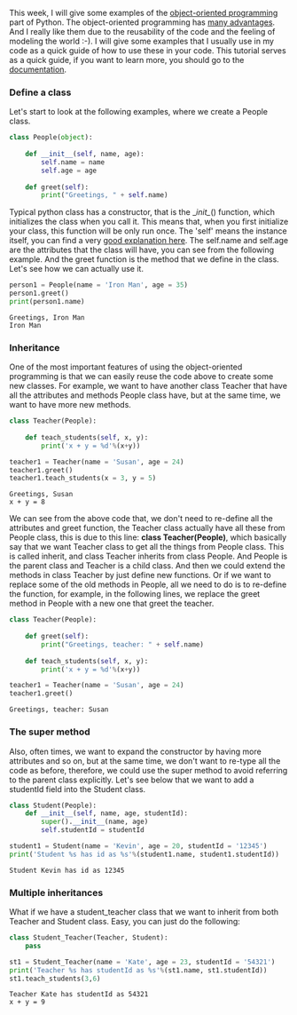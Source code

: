 
This week, I will give some examples of the [object-oriented programming](https://en.wikipedia.org/wiki/Object-oriented_programming) part of Python. The object-oriented programming has [many advantages](https://www.quora.com/What-are-the-benefits-of-object-oriented-programming). And I really like them due to the reusability of the code and the feeling of modeling the world :-). I will give some examples that I usually use in my code as a quick guide of how to use these in your code. This tutorial serves as a quick guide, if you want to learn more, you should go to the [documentation](https://docs.python.org/3/tutorial/classes.html). 


### Define a class
Let's start to look at the following examples, where we create a People class. 


```python
class People(object):
    
    def __init__(self, name, age):
        self.name = name
        self.age = age
        
    def greet(self):
        print("Greetings, " + self.name)
```

Typical python class has a constructor, that is the \__init\__() function, which initializes the class when you call it. This means that, when you first initialize your class, this function will be only run once. The 'self' means the instance itself, you can find a very [good explanation here](https://pythontips.com/2013/08/07/the-self-variable-in-python-explained/). The self.name and self.age are the attributes that the class will have, you can see from the following example. And the greet function is the method that we define in the class. Let's see how we can actually use it.   


```python
person1 = People(name = 'Iron Man', age = 35)
person1.greet()
print(person1.name)
```

    Greetings, Iron Man
    Iron Man


### Inheritance

One of the most important features of using the object-oriented programming is that we can easily reuse the code above to create some new classes. For example, we want to have another class Teacher that have all the attributes and methods People class have, but at the same time, we want to have more new methods. 


```python
class Teacher(People):
    
    def teach_students(self, x, y):
        print('x + y = %d'%(x+y))
```


```python
teacher1 = Teacher(name = 'Susan', age = 24)
teacher1.greet()
teacher1.teach_students(x = 3, y = 5)
```

    Greetings, Susan
    x + y = 8


We can see from the above code that, we don't need to re-define all the attributes and greet function, the Teacher class actually have all these from People class, this is due to this line: **class Teacher(People)**, which basically say that we want Teacher class to get all the things from People class. This is called inherit, and class Teacher inherits from class People. And People is the parent class and Teacher is a child class. And then we could extend the methods in class Teacher by just define new functions. Or if we want to replace some of the old methods in People, all we need to do is to re-define the function, for example, in the following lines, we replace the greet method in People with a new one that greet the teacher. 


```python
class Teacher(People):
    
    def greet(self):
        print("Greetings, teacher: " + self.name)
    
    def teach_students(self, x, y):
        print('x + y = %d'%(x+y))
```


```python
teacher1 = Teacher(name = 'Susan', age = 24)
teacher1.greet()
```

    Greetings, teacher: Susan


### The super method

Also, often times, we want to expand the constructor by having more attributes and so on, but at the same time, we don't want to re-type all the code as before, therefore, we could use the super method to avoid referring to the parent class explicitly. Let's see below that we want to add a studentId field into the Student class. 


```python
class Student(People):
    def __init__(self, name, age, studentId):
        super().__init__(name, age)
        self.studentId = studentId
```


```python
student1 = Student(name = 'Kevin', age = 20, studentId = '12345')
print('Student %s has id as %s'%(student1.name, student1.studentId))
```

    Student Kevin has id as 12345


### Multiple inheritances

What if we have a student_teacher class that we want to inherit from both Teacher and Student class. Easy, you can just do the following:


```python
class Student_Teacher(Teacher, Student):
    pass
```


```python
st1 = Student_Teacher(name = 'Kate', age = 23, studentId = '54321')
print('Teacher %s has studentId as %s'%(st1.name, st1.studentId))
st1.teach_students(3,6)
```

    Teacher Kate has studentId as 54321
    x + y = 9

